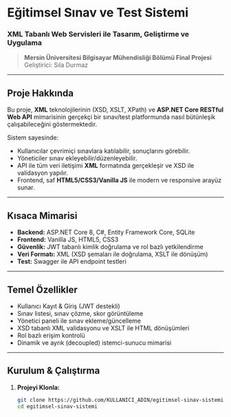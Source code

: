 # Eğitimsel Sınav ve Test Sistemi  
### XML Tabanlı Web Servisleri ile Tasarım, Geliştirme ve Uygulama

> **Mersin Üniversitesi Bilgisayar Mühendisliği Bölümü Final Projesi**  
> Geliştirici: Sıla Durmaz 

---

## Proje Hakkında

Bu proje, **XML** teknolojilerinin (XSD, XSLT, XPath) ve **ASP.NET Core RESTful Web API** mimarisinin gerçekçi bir sınav/test platformunda nasıl bütünleşik çalışabileceğini göstermektedir.

Sistem sayesinde:
- Kullanıcılar çevrimiçi sınavlara katılabilir, sonuçlarını görebilir.
- Yöneticiler sınav ekleyebilir/düzenleyebilir.
- API ile tüm veri iletişimi **XML** formatında gerçekleşir ve XSD ile validasyon yapılır.
- Frontend, saf **HTML5/CSS3/Vanilla JS** ile modern ve responsive arayüz sunar.

---

## Kısaca Mimarisi

- **Backend:** ASP.NET Core 8, C#, Entity Framework Core, SQLite  
- **Frontend:** Vanilla JS, HTML5, CSS3  
- **Güvenlik:** JWT tabanlı kimlik doğrulama ve rol bazlı yetkilendirme  
- **Veri Formatı:** XML (XSD şemaları ile doğrulama, XSLT ile dönüşüm)
- **Test:** Swagger ile API endpoint testleri

---

## Temel Özellikler

- Kullanıcı Kayıt & Giriş (JWT destekli)
- Sınav listesi, sınav çözme, skor görüntüleme
- Yönetici paneli ile sınav ekleme/güncelleme
- XSD tabanlı XML validasyonu ve XSLT ile HTML dönüşümleri
- Rol bazlı erişim kontrolü
- Dinamik ve ayrık (decoupled) istemci-sunucu mimarisi

---

## Kurulum & Çalıştırma

1. **Projeyi Klonla:**
   ```sh
   git clone https://github.com/KULLANICI_ADIN/egitimsel-sinav-sistemi.git
   cd egitimsel-sinav-sistemi
